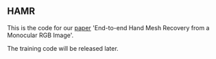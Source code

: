 ## HAMR

This is the code for our [paper](https://128.84.21.199/abs/1902.09305) 'End-to-end Hand Mesh Recovery from a Monocular RGB Image'.

The training code will be released later.
